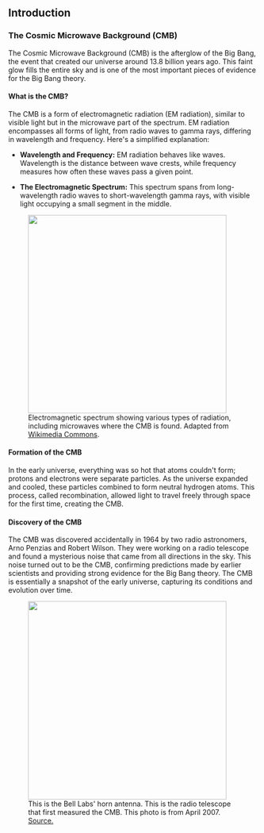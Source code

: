 ## Introduction

### The Cosmic Microwave Background (CMB)

The Cosmic Microwave Background (CMB) is the afterglow of the Big Bang, the event that created our universe around 13.8 billion years ago. This faint glow fills the entire sky and is one of the most important pieces of evidence for the Big Bang theory.

#### What is the CMB?

The CMB is a form of electromagnetic radiation (EM radiation), similar to visible light but in the microwave part of the spectrum. EM radiation encompasses all forms of light, from radio waves to gamma rays, differing in wavelength and frequency. Here's a simplified explanation:

- **Wavelength and Frequency:** EM radiation behaves like waves. Wavelength is the distance between wave crests, while frequency measures how often these waves pass a given point.

- **The Electromagnetic Spectrum:** This spectrum spans from long-wavelength radio waves to short-wavelength gamma rays, with visible light occupying a small segment in the middle.

<figure>
<img src="../media/em_spectrum.png" height="400"/>
<figcaption>Electromagnetic spectrum showing various types of radiation, including microwaves where the CMB is found. Adapted from <a href="https://commons.wikimedia.org/wiki/File:Electromagnetic-Spectrum.png">Wikimedia Commons</a>.</figcaption>
</figure>

#### Formation of the CMB

In the early universe, everything was so hot that atoms couldn't form; protons and electrons were separate particles. As the universe expanded and cooled, these particles combined to form neutral hydrogen atoms. This process, called recombination, allowed light to travel freely through space for the first time, creating the CMB.

#### Discovery of the CMB

The CMB was discovered accidentally in 1964 by two radio astronomers, Arno Penzias and Robert Wilson. They were working on a radio telescope and found a mysterious noise that came from all directions in the sky. This noise turned out to be the CMB, confirming predictions made by earlier scientists and providing strong evidence for the Big Bang theory. The CMB is essentially a snapshot of the early universe, capturing its conditions and evolution over time.

<figure>
<img src="../media/horn.jpg" height="400"/>
<figcaption>This is the Bell Labs' horn antenna. This is the radio telescope that first measured the CMB. This photo is from April 2007. <a href="https://commons.wikimedia.org/wiki/File:Bell_Labs_Horn_Antenna_Crawford_Hill_NJ.jpg">Source.</a></figcaption>
</figure>